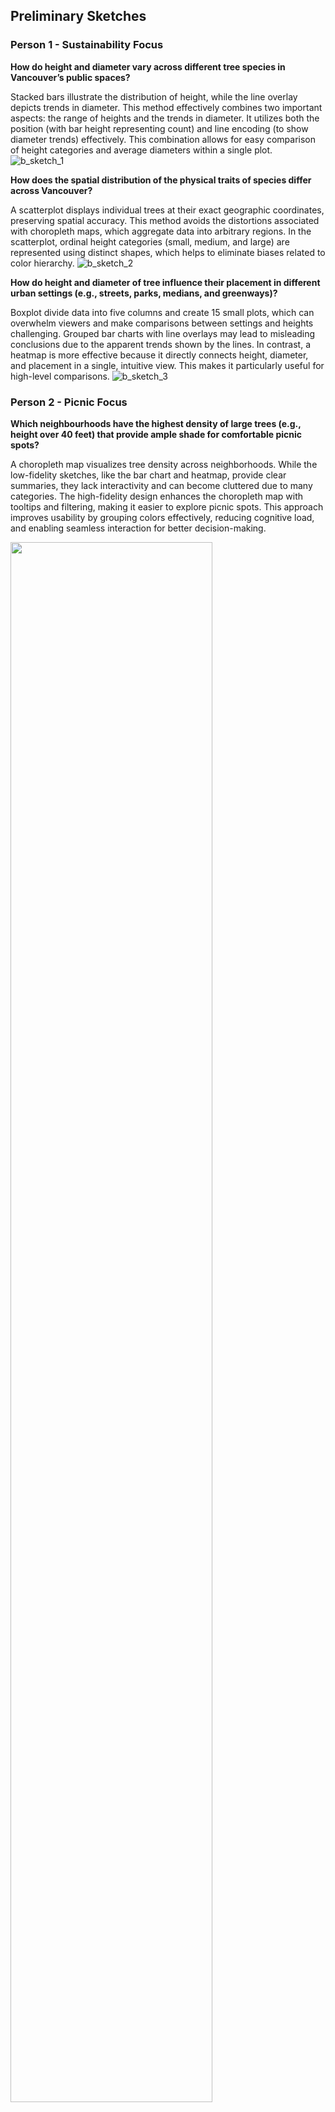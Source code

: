 
## Preliminary Sketches

### Person 1 - Sustainability Focus 

**How do height and diameter vary across different tree species in Vancouver’s public spaces?**

Stacked bars illustrate the distribution of height, while the line overlay depicts trends in diameter. This method effectively combines two important aspects: the range of heights and the trends in diameter. It utilizes both the position (with bar height representing count) and line encoding (to show diameter trends) effectively. This combination allows for easy comparison of height categories and average diameters within a single plot.
![b_sketch_1](https://github.com/ubc-dsci320-2024w2/project-team_kbn/blob/e0f0de4a9c083a83478cae6041df0418a47dd82c/images/Bri_sketches/sketch_1.jpg)

**How does the spatial distribution of the physical traits of species differ across Vancouver?**

A scatterplot displays individual trees at their exact geographic coordinates, preserving spatial accuracy. This method avoids the distortions associated with choropleth maps, which aggregate data into arbitrary regions. In the scatterplot, ordinal height categories (small, medium, and large) are represented using distinct shapes, which helps to eliminate biases related to color hierarchy.
![b_sketch_2](https://github.com/ubc-dsci320-2024w2/project-team_kbn/blob/e0f0de4a9c083a83478cae6041df0418a47dd82c/images/Bri_sketches/sketch_2.jpg)

**How do height and diameter of tree influence their placement in different urban settings (e.g., streets, parks, medians, and greenways)?**

Boxplot divide data into five columns and create 15 small plots, which can overwhelm viewers and make comparisons between settings and heights challenging. Grouped bar charts with line overlays may lead to misleading conclusions due to the apparent trends shown by the lines. In contrast, a heatmap is more effective because it directly connects height, diameter, and placement in a single, intuitive view. This makes it particularly useful for high-level comparisons.
![b_sketch_3](https://github.com/ubc-dsci320-2024w2/project-team_kbn/blob/e0f0de4a9c083a83478cae6041df0418a47dd82c/images/Bri_sketches/sketch_%233.jpg)


### Person 2 - Picnic Focus

**Which neighbourhoods have the highest density of large trees (e.g., height over 40 feet) that provide ample shade for comfortable picnic spots?**

A choropleth map visualizes tree density across neighborhoods. While the low-fidelity sketches, like the bar chart and heatmap, provide clear summaries, they lack interactivity and can become cluttered due to many categories. The high-fidelity design enhances the choropleth map with tooltips and filtering, making it easier to explore picnic spots. This approach improves usability by grouping colors effectively, reducing cognitive load, and enabling seamless interaction for better decision-making.

<img src="https://github.com/ubc-dsci320-2024w2/project-team_kbn/blob/d0484cd12fb51c9bd60a68d0d8200253155cd063/images/kli_sketches/sketch_1.png" style="width: 80%; height: auto;" />

**Which neighbourhoods have the highest diversity of tree families, offering visually varied and unique picnic environments?** 

The low-fidelity sketches, including a bar graph, pie charts, and a choropleth map to compare the number of unique trees in each neighborhood, provide useful insights but lack interactivity and may feel overwhelming. The high-fidelity design improves the bar graph by making comparisons clearer and adding filtering and sorting based on selected map areas for better exploration. This approach enhances clarity and usability by visually grouping related data.

  <img src="https://github.com/ubc-dsci320-2024w2/project-team_kbn/blob/d0484cd12fb51c9bd60a68d0d8200253155cd063/images/kli_sketches/sketch_2.png" style="width: 80%; height: auto;" />


**Which neighbourhoods have trees that produce high amounts of pollen, potentially affecting picnic experiences for people with allergies?**

The low-fidelity sketches, including a bubble plot, bar graph, and choropleth map, show pollen levels across neighborhoods but lack data integration. The high-fidelity design improves this by zooming in on a specific neighborhood with a city map and using a scatterplot to display pollenated trees, combining multiple views for a clearer understanding. It also includes tooltips for easier exploration.

  <img src="https://github.com/ubc-dsci320-2024w2/project-team_kbn/blob/d0484cd12fb51c9bd60a68d0d8200253155cd063/images/kli_sketches/sketch_3.png" style="width: 80%; height: auto;" />



### Person 3 - Planting Focus

The following sketches assume that `SPECIES_NAME` is filtered such that they follow the rules below:

- A reasonably large `Total_Count` value (at least 300) to mitigate the risk of having too few samples of each species to effectively measure and compare characteristics.
- `Proportion_Planted` to be within certain range of values (between 0.33 and 0.67) to mitigate the possibility that the obtained properties of planted trees are by random chance, and ensure that there are plenty of both planted and non-planted trees to compare against each other.

Sketch 1: Which planted species exist in many different locations within each neighbourhood?

The sketchs are a heatmap, a choropleth, and a set of pie charts, each displaying the proportion of streets within each `NEIGHBOURHOOD_NAME` that have least one instance of `SPECIES_NAME`. These sketches provides an understanding of which species are more common in larger varieties of environments and which species are rarer in comparison.

The high-fidelity sketch expands on the choropleth by allowing zooming into each `NEIGHBOURHOOD_NAME` to display the exact number of planted trees within each street for the given locations. The sketch adheres to the principles of effectiveness, as the channels used are spatial region, color luminance and saturation for the choropleth, and position on an aligned scale and length for the bar plots, allowing for greater accuracy, popout, grouping and discriminability between regions. It also adheres to the Gestalt principle of containment by allowing for zooming to bar plots specific to each `NEIGHBOURHOOD_NAME`.

![sketch_3_1_1](https://github.com/ubc-dsci320-2024w2/project-team_kbn/blob/8325dc3f1027d22f2c41ba572f18fe7956556e24/images/ntam_sketches/sketch_3_1_1.jpg)

![sketch_3_1_2](https://github.com/ubc-dsci320-2024w2/project-team_kbn/blob/8325dc3f1027d22f2c41ba572f18fe7956556e24/images/ntam_sketches/sketch_3_1_2.jpg)

![sketch_3_1_3](https://github.com/ubc-dsci320-2024w2/project-team_kbn/blob/8325dc3f1027d22f2c41ba572f18fe7956556e24/images/ntam_sketches/sketch_3_1_3.jpg)

![hi_sketch_1](https://github.com/ubc-dsci320-2024w2/project-team_kbn/blob/8325dc3f1027d22f2c41ba572f18fe7956556e24/images/ntam_sketches/hi_sketch_1.jpg)

Sketch 2: How do trees that have been planted directly compare in terms of diameter to those that have grown naturally?

The sketches are a bar plot, a dot plot, and a line plot. The first two sketches have `SPECIES_NAME` on the x-axis, and the percentage difference in `DIAMETER` between planted and non-planted `SPECIES_NAME` trees on the y-axis, with non-planted trees as the baseline. The last sketch has the average `DIAMETER` of planted and non-planted trees on the x-axis and y-axis respectively, compared against the `y=x` line. These sketches provides information on how well planted trees fare in terms of growth  compared to non-planted trees, and how effective they are in their current environments.

The high-fidelity sketch expands on the bar plot, by including a tooltip for the average diameters of planted and non-planted trees, as well as a filter for plants by `GENUS_NAME`. The sketch adheres to the principles of effectiveness, as the magnitude channels used are position on an aligned scale and length, allowing for greater accuracy and discriminability. It also adheres to the Gestalt principle of continuity by being arranged in descending order of `DIAM_DIFF_PERCENT`, the percentage difference in diameter between the planted trees and the non-planted trees.

![sketch_3_2_1](https://github.com/ubc-dsci320-2024w2/project-team_kbn/blob/8325dc3f1027d22f2c41ba572f18fe7956556e24/images/ntam_sketches/sketch_3_2_1.jpg)

![sketch_3_2_2](https://github.com/ubc-dsci320-2024w2/project-team_kbn/blob/8325dc3f1027d22f2c41ba572f18fe7956556e24/images/ntam_sketches/sketch_3_2_2.jpg)

![sketch_3_2_3](https://github.com/ubc-dsci320-2024w2/project-team_kbn/blob/8325dc3f1027d22f2c41ba572f18fe7956556e24/images/ntam_sketches/sketch_3_2_3.jpg)

![hi_sketch_2](https://github.com/ubc-dsci320-2024w2/project-team_kbn/blob/8325dc3f1027d22f2c41ba572f18fe7956556e24/images/ntam_sketches/hi_sketch_2.jpg)

Sketch 3: What is the distribution of ages for specific tree species?

The sketches are a density plot, a box plot, and a histogram, all displaying the distribution of age (calculated by the number of days between the planting date and March 5 2025), faceted by `SPECIES_NAME`. These sketches helps with identifying which tree species have longer-standing populations and which ones are relatively newer.

The high-fidelity sketch expands on the density plot, by including a tooltip for the average age and standard deviation for the existing tree ages, as well as a filter for plants by `GENUS_NAME`. The sketch adheres to the principles of effectiveness, as the channels used are area and spatial region, allowing for greater accuracy and grouping between regions. It also adheres to the Gestalt principle of connection, by allowing filtering of density plots by `GENUS_NAME`.

![sketch_3_3_1](https://github.com/ubc-dsci320-2024w2/project-team_kbn/blob/8325dc3f1027d22f2c41ba572f18fe7956556e24/images/ntam_sketches/sketch_3_3_1.jpg)

![sketch_3_3_2](https://github.com/ubc-dsci320-2024w2/project-team_kbn/blob/8325dc3f1027d22f2c41ba572f18fe7956556e24/images/ntam_sketches/sketch_3_3_2.jpg)

![sketch_3_3_3](https://github.com/ubc-dsci320-2024w2/project-team_kbn/blob/8325dc3f1027d22f2c41ba572f18fe7956556e24/images/ntam_sketches/sketch_3_3_3.jpg)

![hi_sketch_3](https://github.com/ubc-dsci320-2024w2/project-team_kbn/blob/8325dc3f1027d22f2c41ba572f18fe7956556e24/images/ntam_sketches/hi_sketch_3.jpg)
